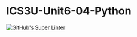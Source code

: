 # ICS3U-Unit6-04-Python

[![GitHub's Super Linter](https://github.com/michael-clermont1/ICS3U-Unit6-04-Python/workflows/GitHub's%20Super%20Linter/badge.svg)](https://github.com/michael-clermont1/ICS3U-Unit6-04-Python/actions)
